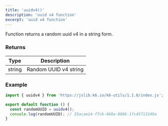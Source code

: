 ```yaml
---
title: 'uuidv4()'
description: 'uuid v4 function'
excerpt: 'uuid v4 function'
---
```


Function returns a random uuid v4 in a string form.

### Returns

| Type   | Description     |
| -----  | --------------- |
| string | Random UUID v4 string |


### Example

<CodeGroup labels={[]}>

```javascript
import { uuidv4 } from 'https://jslib.k6.io/k6-utils/1.1.0/index.js';

export default function () {
  const randomUUID = uuidv4();
  console.log(randomUUID); // 35acae14-f7cb-468a-9866-1fc45713149a
}
```

</CodeGroup>
